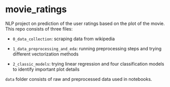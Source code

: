 # movie_ratings
NLP project on prediction of the user ratings based on the plot of the movie.
This repo consists of three files: 

- `0_data_collection`: scraping data from wikipedia

- `1_data_preprocessing_and_eda`: running preprocessing steps and trying different vectorization methods

- `2_classic_models`: trying linear regression and four classification models to identify important plot details

`data` folder consists of raw and preprocessed data used in notebooks.

